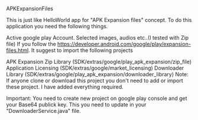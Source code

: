APKExpansionFiles

This is just like HelloWorld app for "APK Expansion files" concept. To do this application you need the following things.

Active google play Account.
Selected images, audios etc..(I tested with Zip file)
If you follow the https://developer.android.com/google/play/expansion-files.html. It suggest to import the following projects

APK Expansion Zip Library (SDK/extras/google/play_apk_expansion/zip_file)
Application Licensing (SDK/extras/google/market_licensing)
Downloader Library (SDK/extras/google/play_apk_expansion/downloader_library)
Note: If anyone clone or download this project you don't need to add or import these project. I have added everything required.

Important: You need to create new project on google play console and get your Base64 publick key. This you need to update in your "DownloaderService.java" file.
